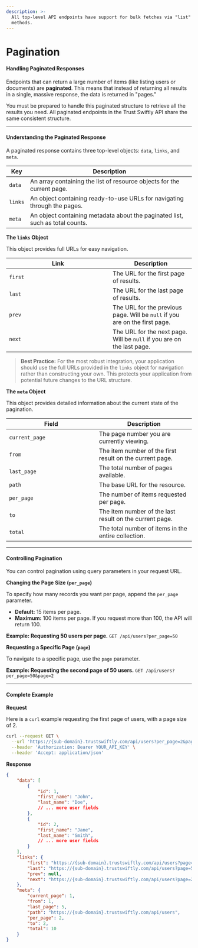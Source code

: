 ```yaml
---
description: >-
  All top-level API endpoints have support for bulk fetches via "list" API
  methods.
---
```


# Pagination

#### Handling Paginated Responses

Endpoints that can return a large number of items (like listing users or documents) are **paginated**. This means that instead of returning all results in a single, massive response, the data is returned in "pages."

You must be prepared to handle this paginated structure to retrieve all the results you need. All paginated endpoints in the Trust Swiftly API share the same consistent structure.

***

#### Understanding the Paginated Response

A paginated response contains three top-level objects: `data`, `links`, and `meta`.

| Key     | Description                                                                   |
| ------- | ----------------------------------------------------------------------------- |
| `data`  | An array containing the list of resource objects for the current page.        |
| `links` | An object containing ready-to-use URLs for navigating through the pages.      |
| `meta`  | An object containing metadata about the paginated list, such as total counts. |

**The `links` Object**

This object provides full URLs for easy navigation.

<table><thead><tr><th width="265.33331298828125">Link</th><th>Description</th></tr></thead><tbody><tr><td><code>first</code></td><td>The URL for the first page of results.</td></tr><tr><td><code>last</code></td><td>The URL for the last page of results.</td></tr><tr><td><code>prev</code></td><td>The URL for the previous page. Will be <code>null</code> if you are on the first page.</td></tr><tr><td><code>next</code></td><td>The URL for the next page. Will be <code>null</code> if you are on the last page.</td></tr></tbody></table>

> **Best Practice:** For the most robust integration, your application should use the full URLs provided in the `links` object for navigation rather than constructing your own. This protects your application from potential future changes to the URL structure.

**The `meta` Object**

This object provides detailed information about the current state of the pagination.

<table><thead><tr><th width="228">Field</th><th>Description</th></tr></thead><tbody><tr><td><code>current_page</code></td><td>The page number you are currently viewing.</td></tr><tr><td><code>from</code></td><td>The item number of the first result on the current page.</td></tr><tr><td><code>last_page</code></td><td>The total number of pages available.</td></tr><tr><td><code>path</code></td><td>The base URL for the resource.</td></tr><tr><td><code>per_page</code></td><td>The number of items requested per page.</td></tr><tr><td><code>to</code></td><td>The item number of the last result on the current page.</td></tr><tr><td><code>total</code></td><td>The total number of items in the entire collection.</td></tr></tbody></table>

***

#### Controlling Pagination

You can control pagination using query parameters in your request URL.

**Changing the Page Size (`per_page`)**

To specify how many records you want per page, append the `per_page` parameter.

* **Default:** 15 items per page.
* **Maximum:** 100 items per page. If you request more than 100, the API will return 100.

**Example: Requesting 50 users per page.**`GET /api/users?per_page=50`

**Requesting a Specific Page (`page`)**

To navigate to a specific page, use the `page` parameter.

**Example: Requesting the second page of 50 users.**`GET /api/users?per_page=50&page=2`

***

#### Complete Example

**Request**

Here is a `curl` example requesting the first page of users, with a page size of 2.

```bash
curl --request GET \
  --url 'https://{sub-domain}.trustswiftly.com/api/users?per_page=2&page=1' \
  --header 'Authorization: Bearer YOUR_API_KEY' \
  --header 'Accept: application/json'
```

**Response**

```json
{
    "data": [
        {
            "id": 1,
            "first_name": "John",
            "last_name": "Doe",
            // ... more user fields
        },
        {
            "id": 2,
            "first_name": "Jane",
            "last_name": "Smith",
            // ... more user fields
        }
    ],
    "links": {
        "first": "https://{sub-domain}.trustswiftly.com/api/users?page=1",
        "last": "https://{sub-domain}.trustswiftly.com/api/users?page=5",
        "prev": null,
        "next": "https://{sub-domain}.trustswiftly.com/api/users?page=2"
    },
    "meta": {
        "current_page": 1,
        "from": 1,
        "last_page": 5,
        "path": "https://{sub-domain}.trustswiftly.com/api/users",
        "per_page": 2,
        "to": 2,
        "total": 10
    }
}
```
